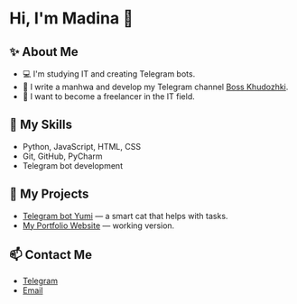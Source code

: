 # Hi, I'm Madina 👋

## ✨ About Me
- 💻 I'm studying IT and creating Telegram bots.
- 🎨 I write a manhwa and develop my Telegram channel [Boss Khudozhki](https://t.me/boss_hudozhki).
- 🚀 I want to become a freelancer in the IT field.

## 🔧 My Skills
- Python, JavaScript, HTML, CSS
- Git, GitHub, PyCharm
- Telegram bot development

## 📌 My Projects
- [Telegram bot Yumi](https://github.com/madina-dev/Yumi) — a smart cat that helps with tasks.
- [My Portfolio Website](https://madina-dev.github.io) — working version.

## 📫 Contact Me
- [Telegram](https://t.me/madina_dev)
- [Email](mailto:madina@example.com)
